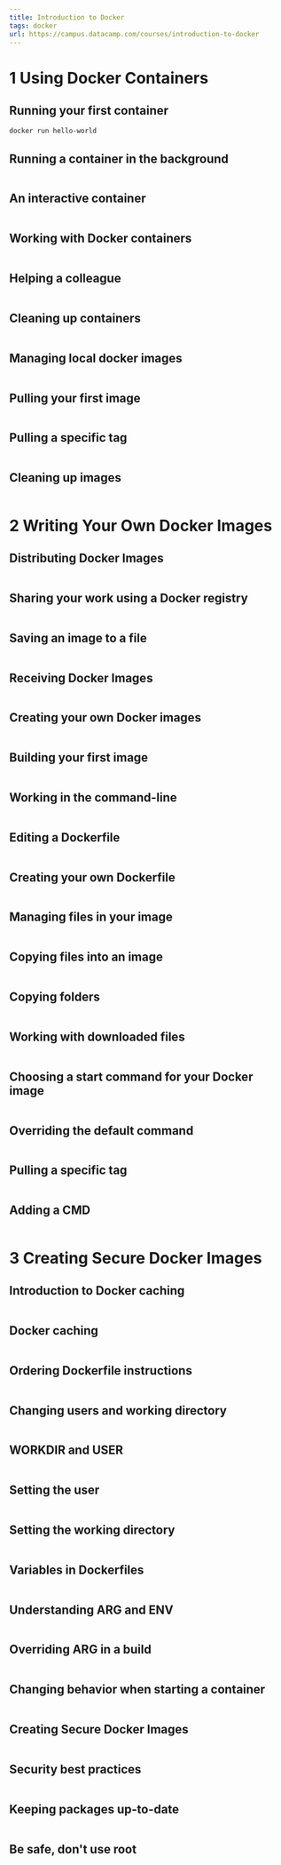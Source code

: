 ```yaml
---
title: Introduction to Docker
tags: docker
url: https://campus.datacamp.com/courses/introduction-to-docker
---
```


# 1 Using Docker Containers
## Running your first container
```sh
docker run hello-world
```

## Running a container in the background
```

```

## An interactive container
```

```

## Working with Docker containers
```

```

## Helping a colleague
```

```

## Cleaning up containers
```

```

## Managing local docker images
```

```

## Pulling your first image
```

```

## Pulling a specific tag
```

```

## Cleaning up images
```

```





# 2 Writing Your Own Docker Images
## Distributing Docker Images
```

```

## Sharing your work using a Docker registry
```

```

## Saving an image to a file
```

```

## Receiving Docker Images
```

```

## Creating your own Docker images
```

```

## Building your first image
```

```

## Working in the command-line
```

```

## Editing a Dockerfile
```

```

## Creating your own Dockerfile
```

```

## Managing files in your image
```

```

## Copying files into an image
```

```

## Copying folders
```

```

## Working with downloaded files
```

```

## Choosing a start command for your Docker image
```

```

## Overriding the default command
```

```

## Pulling a specific tag
```

```

## Adding a CMD
```

```





# 3 Creating Secure Docker Images
## Introduction to Docker caching
```

```

## Docker caching
```

```

## Ordering Dockerfile instructions
```

```

## Changing users and working directory
```

```

## WORKDIR and USER
```

```

## Setting the user
```

```

## Setting the working directory
```

```

## Variables in Dockerfiles
```

```

## Understanding ARG and ENV
```

```

## Overriding ARG in a build
```

```

## Changing behavior when starting a container
```

```

## Creating Secure Docker Images
```

```

## Security best practices
```

```

## Keeping packages up-to-date
```

```

## Be safe, don't use root
```

```
